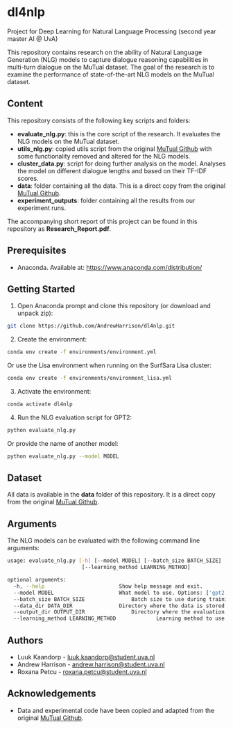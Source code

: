 # dl4nlp

Project for Deep Learning for Natural Language Processing (second year master AI @ UvA)

This repository contains research on the ability of Natural Language Generation (NLG) models to capture dialogue reasoning capabilities in multi-turn dialogue on the MuTual dataset. The goal of the research is to examine the performance of state-of-the-art NLG models on the MuTual dataset.

## Content

This repository consists of the following key scripts and folders:

- **evaluate_nlg.py**: this is the core script of the research. It evaluates the NLG models on the MuTual dataset.
- **utils_nlg.py**: copied utils script from the original [MuTual Github](https://github.com/Nealcly/MuTual) with some functionality removed and altered for the NLG models.
- **cluster_data.py**: script for doing further analysis on the model. Analyses the model on different dialogue lengths and based on their TF-IDF scores.
- **data**: folder containing all the data. This is a direct copy from the original [MuTual Github](https://github.com/Nealcly/MuTual).
- **experiment_outputs**: folder containing all the results from our experiment runs.

The accompanying short report of this project can be found in this repository as **Research_Report.pdf**.

## Prerequisites

- Anaconda. Available at: https://www.anaconda.com/distribution/

## Getting Started

1. Open Anaconda prompt and clone this repository (or download and unpack zip):

```bash
git clone https://github.com/AndrewHarrison/dl4nlp.git
```

2. Create the environment:

```bash
conda env create -f environments/environment.yml
```

Or use the Lisa environment when running on the SurfSara Lisa cluster:

```bash
conda env create -f environments/environment_lisa.yml
```

3. Activate the environment:

```bash
conda activate dl4nlp
```

4. Run the NLG evaluation script for GPT2:

```bash
python evaluate_nlg.py
```

Or provide the name of another model:

```bash
python evaluate_nlg.py --model MODEL
```

## Dataset

All data is available in the **data** folder of this repository. It is a direct copy from the original [MuTual Github](https://github.com/Nealcly/MuTual).

## Arguments

The NLG models can be evaluated with the following command line arguments:

```bash
usage: evaluate_nlg.py [-h] [--model MODEL] [--batch_size BATCH_SIZE] [--data_dir DATA_dir] [--output_dir OUTPUT_DIR]
                        [--learning_method LEARNING_METHOD]

optional arguments:
  -h, --help            			Show help message and exit.
  --model MODEL            			What model to use. Options: ['gpt2', 'bart', 'gpt_neo', 'dialog_gpt', 'xlnet', 'blenderbot']. Default is 'gpt2'.
  --batch_size BATCH_SIZE            	Batch size to use during training. Default is 8.
  --data_dir DATA_DIR            	Directory where the data is stored. Default is 'data/mutual'.
  --output_dir OUTPUT_DIR            	Directory where the evaluation results are stored as csv files. Default is 'experiment_outputs/'.
  --learning_method LEARNING_METHOD            	Learning method to use. Options: ['zero_shot', '1_shot', '10_shot', '1_epoch', '5_epoch', '10_epoch']. Default is 'zero_shot'.
```

## Authors

- Luuk Kaandorp - luuk.kaandorp@student.uva.nl
- Andrew Harrison - andrew.harrison@student.uva.nl
- Roxana Petcu - roxana.petcu@student.uva.nl

## Acknowledgements

- Data and experimental code have been copied and adapted from the original [MuTual Github](https://github.com/Nealcly/MuTual).
